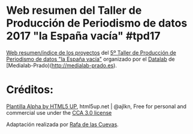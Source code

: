 # Web resumen del Taller de Producción de Periodismo de datos 2017 "la España vacía" #tpd17

[Web resumen/índice de los proyectos](https://medialab-prado.github.io/tpd17) del [5º Taller de Producción de Periodismo de datos "la España vacía"](http://s.coop/tpd17) organizado por el [Datalab](https://github.com/medialab-prado/datalab) de [Medialab-Prado)(http://medialab-prado.es).


# Créditos:

[Plantilla Alpha by HTML5 UP](https://html5up.net/alpha), html5up.net | @ajlkn, Free for personal and commercial use under the [CCA 3.0 license](html5up.net/license)

Adaptación realizada por [Rafa de las Cuevas](http://rafadelascuevas.com/).
